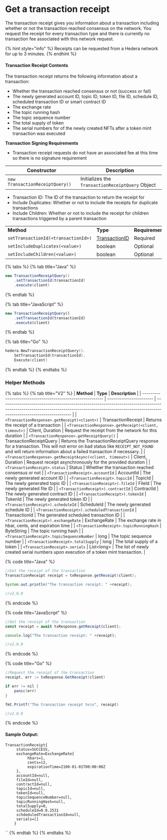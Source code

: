 # Get a transaction receipt

The transaction receipt gives you information about a transaction including whether or not the transaction reached consensus on the network. You request the receipt for every transaction type and there is currently no transaction fee associated with this network request.&#x20;

{% hint style="info" %}
Receipts can be requested from a Hedera network for up to 3 minutes.&#x20;
{% endhint %}

#### Transaction Receipt Contents

The transaction receipt returns the following information about a transaction:

* Whether the transaction reached consensus or not (success or fail)
* The newly generated account ID, topic ID, token ID, file ID, schedule ID, scheduled transaction ID or smart contract ID
* The exchange rate
* The topic running hash
* The topic sequence number
* The total supply of token
* The serial numbers for of the newly created NFTs after a token mint transaction was executed

**Transaction Signing Requirements**

* Transaction receipt requests do not have an associated fee at this time so there is no signature requirement

| **Constructor**                 | **Description**                                  |
| ------------------------------- | ------------------------------------------------ |
| `new TransactionReceiptQuery()` | Initializes the `TransactionReceiptQuery` Object |

* Transaction ID: The ID of the transaction to return the receipt for
* Include Duplicates: Whether or not to include the receipts for duplicate transactions
* Include Children: Whether or not to include the receipt for children transactions triggered by a parent transaction

|                                     |                                    |                 |
| ----------------------------------- | ---------------------------------- | --------------- |
| **Method**                          | **Type**                           | **Requirement** |
| `setTransactionId(<transactionId>)` | [TransactionID](transaction-id.md) | Required        |
| `setIncludeDuplicates(<value>)`     | boolean                            | Optional        |
| `setIncludeChildren(<value>)`       | boolean                            | Optional        |

{% tabs %}
{% tab title="Java" %}
```java
new TransactionReceiptQuery()
    .setTransactionId(transactionId)
    .execute(client)
```
{% endtab %}

{% tab title="JavaScript" %}
```javascript
new TransactionReceiptQuery()
    .setTransactionId(transactionId)
    .execute(client)
```
{% endtab %}

{% tab title="Go" %}
```go
hedera.NewTransactionReceiptQuery().
    SetTransactionId(transactionId).
    Execute(client)
```
{% endtab %}
{% endtabs %}

### Helper Methods

{% tabs %}
{% tab title="V2" %}
| **Method**                                                 | **Type**                | **Description**                                                                                                                                                                                 |
| ---------------------------------------------------------- | ----------------------- | ----------------------------------------------------------------------------------------------------------------------------------------------------------------------------------------------- |
| `<TransactionResponse>.getReceipt(<client>)`               | TransactionReceipt      | Returns the receipt of a transaction                                                                                                                                                            |
| `<TransactionResponse>.getReceipt(<client, timeout>)`      | Client, Duration        | Request the receipt from the network for this duration                                                                                                                                          |
| `<TransactionResponse>.getReceiptQuery()`                  | TransactionReceiptQuery | Returns the TransactionReceiptQuery response for a transaction. This will not error on bad status like `RECEIPT_NOT_FOUND` and will return information about a failed transaction if necessary. |
| `<TransactionResponse>.getReceiptAsync(<client, timeout>)` | Client, Duration        | Request receipt asynchronously for the provided duration                                                                                                                                        |
| `<TransactionReceipt>.status`                              | Status                  | Whether the transaction reached consensus or not                                                                                                                                                |
| `<TransactionReceipt>.accountId`                           | AccountId               | The newly generated account ID                                                                                                                                                                  |
| `<TransactionReceipt>.topicId`                             | TopicId                 | The newly generated topic ID                                                                                                                                                                    |
| `<TransactionReceipt>).fileId`                             | FileId                  | The newly generated file ID                                                                                                                                                                     |
| `<TransactionReceipt>).contractId`                         | ContractId              | The newly generated contract ID                                                                                                                                                                 |
| `<TransactionReceipt>).tokenId`                            | TokenId                 | The newly generated token ID                                                                                                                                                                    |
| `<TransactionReceipt>).scheduleId`                         | ScheduleId              | The newly generated schedule ID                                                                                                                                                                 |
| `<TransactionReceipt>).scheduledTransactionId`             | TransactionId           | The generated scheduled transaction ID                                                                                                                                                          |
| `<TransactionReceipt>).exchangeRate`                       | ExchangeRate            | The exchange rate in hbar, cents, and expiration time                                                                                                                                           |
| `<TransactionReceipt>.topicRunningHash`                    | ByteString              | The topic running hash                                                                                                                                                                          |
| `<TransactionReceipt>.topicSequenceNumber`                 | long                    | The topic sequence number                                                                                                                                                                       |
| `<TransactionReceipt>.totalSupply`                         | long                    | The total supply of a token                                                                                                                                                                     |
| `<TransactionReceipt>.serials`                             | List\<long>             | The list of newly created serial numbers upon execution of a token mint transaction.                                                                                                            |

{% code title="Java" %}
```java
//Get the receipt of the transaction
TransactionReceipt receipt = txResponse.getReceipt(client);

System.out.println("The transaction receipt: " +receipt);

//v2.0.0
```
{% endcode %}

{% code title="JavaScript" %}
```javascript
//Get the receipt of the transaction
const receipt = await txResponse.getReceipt(client);

console.log("The transaction receipt: " +receipt);

//v2.0.0
```
{% endcode %}

{% code title="Go" %}
```java
//Request the receipt of the transaction
receipt, err := txResponse.GetReceipt(client)

if err != nil {
    panic(err)
}

fmt.Printf("The transaction receipt %v\n", receipt)

//v2.0.0
```
{% endcode %}

#### Sample Output:

```
TransactionReceipt{
     status=SUCCESS,
     exchangeRate=ExchangeRate{
          hbars=1,
          cents=12, 
          expirationTime=2100-01-01T00:00:00Z
     }, 
     accountId=null,
     fileId=null, 
     contractId=null, 
     topicId=null, 
     tokenId=null, 
     topicSequenceNumber=null, 
     topicRunningHash=null, 
     totalSupply=0, 
     scheduleId=0.0.2531
     schdeduledTransactionId=null,
     serials=[]
    }
```

``
{% endtab %}
{% endtabs %}
